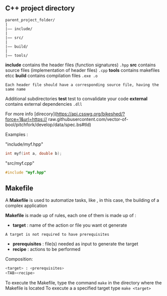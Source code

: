## C++ project directory 

``` Folders
parent_project_folder/ 
|
|—— include/
|
|—— src/
| 
|—— build/
| 
|—— tools/
```

__include__
	contains the header files (function signatures) `.hpp`
__src__
	contains source files (implementation of header files) `.cpp`
__tools__
	contains makefiles etcc
__build__
	contains compilation files `.exe .o`
```ad-note
Each header file should have a corresponding source file, having the same name
```
Additional subdirectories
__test__
	test to convalidate your code
__external__
	contains external dependencies `.dll`

For more info [direcory](https://api.csswg.org/bikeshed/?force=1&url=https:// raw.githubusercontent.com/vector-of-bool/pitchfork/develop/data/spec.bs#tld)

Examples :

"include/myf.hpp"
```c++
int myf(int a, double b);
```
"src/myf.cpp"
```c++
#include "myf.hpp"
```


## Makefile

A __Makefile__ is used to automatize tasks, like , in this case, the building of  a complex application

__Makefile__ is made up of rules, each one of them is made up of :
+ __target__ : name of the action or file you want ot generate
```ad-note
A target is not required to have prerequisites
```
+ __prerequisites__ : file(s) needed as input to generate the target
+ __recipe__ : actions to be performed

Composition:
```bash
<target> : <prerequisites>
<TAB><recipe>
```

To execute the Makefile, type the command `make` in the directory where the Makefile is located
To execute a a specified target type  `make <target>`
